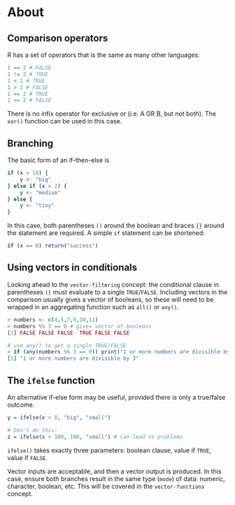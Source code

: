 # About

## Comparison operators

R has a set of operators that is the same as many other languages:

```R
1 == 2 # FALSE
1 != 2 # TRUE
1 < 2 # TRUE
1 > 2 # FALSE
1 <= 2 # TRUE
1 >= 2 # FALSE
```

There is no infix operator for exclusive or (i.e. A OR B, but not both). The `xor()` function can be used in this case.

## Branching

The basic form of an if-then-else is 

```R
if (x > 10) {
    y <- "big"
} else if (x > 2) {
    y <- "medium"
} else {
    y <- "tiny"
}
```

In this case, both parentheses `()` around the boolean and braces `{}` around the statement are required. 
A simple `if` statement can be shortened:

```R
if (x == 0) return("success")
```

## Using vectors in conditionals

Looking ahead to the `vector-filtering` concept: the conditional clause in parentheses `()` must evaluate to a single `TRUE`/`FALSE`. 
Including vectors in the comparison usually gives a vector of booleans, so these will need to be wrapped in an aggregating function such as `all()` or `any()`.

```R
> numbers <- c(4,5,7,9,10,11)
> numbers %% 3 == 0 # gives vector of booleans
[1] FALSE FALSE FALSE  TRUE FALSE FALSE

# use any() to get a single TRUE/FALSE
> if (any(numbers %% 3 == 0)) print("1 or more numbers are divisible by 3")
[1] "1 or more numbers are divisible by 3"
```

## The `ifelse` function

An alternative if-else form may be useful, provided there is only a true/false outcome.

```R
y = ifelse(x > 8, "big", "small")

# Don't do this:
z = ifelse(x > 100, 100, "small") # can lead to problems
```

`ifelse()` takes exactly three parameters: boolean clause, value if `TRUE`, value if `FALSE`.

Vector inputs are acceptable, and then a vector output is produced. 
In this case, ensure both branches result in the same type (`mode`) of data: numeric, character, boolean, etc.
This will be covered in the `vector-functions` concept. 
